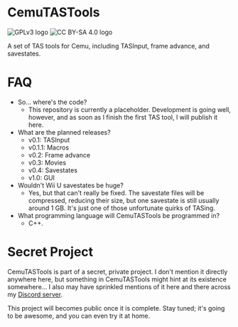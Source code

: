 # CemuTASTools
![GPLv3 logo]
![CC BY-SA 4.0 logo]

A set of TAS tools for Cemu, including TASInput, frame advance, and savestates.


# FAQ
- So... where's the code?
  - This repository is currently a placeholder. Development is going well, however, and as soon as I finish the first TAS tool, I will publish it here.
- What are the planned releases?
  - v0.1: TASInput
  - v0.1.1: Macros
  - v0.2: Frame advance
  - v0.3: Movies
  - v0.4: Savestates
  - v1.0: GUI
- Wouldn't Wii U savestates be huge?
  - Yes, but that can't really be fixed. The savestate files will be compressed, reducing their size, but one savestate is still usually around 1 GB. It's just one of those unfortunate quirks of TASing.
- What programming language will CemuTASTools be programmed in?
  - C++.
 
# Secret Project
CemuTASTools is part of a secret, private project. I don't mention it directly anywhere here, but something in CemuTASTools might hint at its existence somewhere... I also may have sprinkled mentions of it here and there across my [Discord server].

This project will becomes public once it is complete. Stay tuned; it's going to be awesome, and you can even try it at home.

[GPLv3 logo]: https://www.gnu.org/graphics/gplv3-127x51.png
[CC BY-SA 4.0 logo]: https://i.creativecommons.org/l/by-sa/4.0/88x31.png
[Discord server]: https://discord.gg/wJGnueZ

